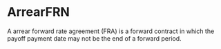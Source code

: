# ArrearFRN
A arrear forward rate agreement (FRA) is a forward contract in which the payoff payment date may not be the end of a forward period.
